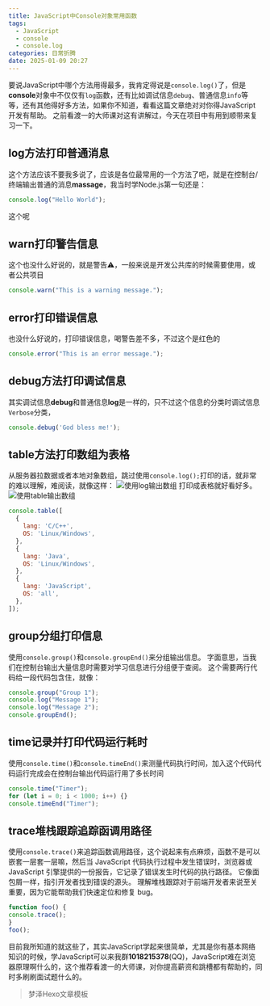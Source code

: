 ```yaml
---
title: JavaScript中Console对象常用函数
tags:
  - JavaScript
  - console
  - console.log
categories: 日常折腾
date: 2025-01-09 20:27
---
```


要说JavaScript中哪个方法用得最多，我肯定得说是`console.log()`了，但是**console**对象中不仅仅有`log`函数，还有比如调试信息`debug`、普通信息`info`等等，还有其他得好多方法，如果你不知道，看看这篇文章绝对对你得JavaScript开发有帮助。
之前看渡一的大师课对这有讲解过，今天在项目中有用到顺带来复习一下。

## log方法打印普通消息
这个方法应该不要我多说了，应该是各位最常用的一个方法了吧，就是在控制台/终端输出普通的消息**massage**，我当时学Node.js第一句还是：
```javascript
console.log("Hello World");
```
这个呢

## warn打印警告信息
这个也没什么好说的，就是警告⚠️，一般来说是开发公共库的时候需要使用，或者公共项目
```javascript
console.warn("This is a warning message.");
```

## error打印错误信息
也没什么好说的，打印错误信息，喝警告差不多，不过这个是红色的
```javascript
console.error("This is an error message.");
```

## debug方法打印调试信息
其实调试信息**debug**和普通信息**log**是一样的，只不过这个信息的分类时调试信息`Verbose`分类，
```javascript
console.debug('God bless me!');
```

## table方法打印数组为表格
从服务器拉数据或者本地对象数组，跳过使用`console.log();`打印的话，就非常的难以理解，难阅读，就像这样：
![使用log输出数组](/images/2025-01-09_6c349.jpg)
打印成表格就好看好多。
![使用table输出数组](/images/2025-01-09_76c3a.jpg)
```javascript
console.table([
  {
    lang: 'C/C++',
    OS: 'Linux/Windows',
  },
  {
    lang: 'Java',
    OS: 'Linux/Windows',
  },
  {
    lang: 'JavaScript',
    OS: 'all',
  },
]);
```

## group分组打印信息
使用`console.group()`和`console.groupEnd()`来分组输出信息。
字面意思，当我们在控制台输出大量信息时需要对学习信息进行分组便于查阅。
这个需要两行代码给一段代码包含住，就像：
```javascript
console.group("Group 1");
console.log("Message 1");
console.log("Message 2");
console.groupEnd();
```

## time记录并打印代码运行耗时
使用`console.time()`和`console.timeEnd()`来测量代码执行时间，加入这个代码代码运行完成会在控制台输出代码运行用了多长时间
```javascript
console.time("Timer");
for (let i = 0; i < 1000; i++) {}
console.timeEnd("Timer");
```

## trace堆栈跟踪追踪函调用路径
使用`console.trace()`来追踪函数调用路径，这个说起来有点麻烦，函数不是可以嵌套一层套一层嘛，然后当 JavaScript 代码执行过程中发生错误时，浏览器或 JavaScript 引擎提供的一份报告，它记录了错误发生时代码的执行路径。 它像面包屑一样，指引开发者找到错误的源头。 理解堆栈跟踪对于前端开发者来说至关重要，因为它能帮助我们快速定位和修复 bug。
```javascript
function foo() {
console.trace();
}
foo();
```

目前我所知道的就这些了，其实JavaScript学起来很简单，尤其是你有基本网络知识的时候，学JavaScript可以来我群**1018215378**(QQ)，JavaScript难在浏览器原理啊什么的，这个推荐看渡一的大师课，对你提高薪资和跳槽都有帮助的，同时多刷刷面试题什么的。

> 梦泽Hexo文章模板